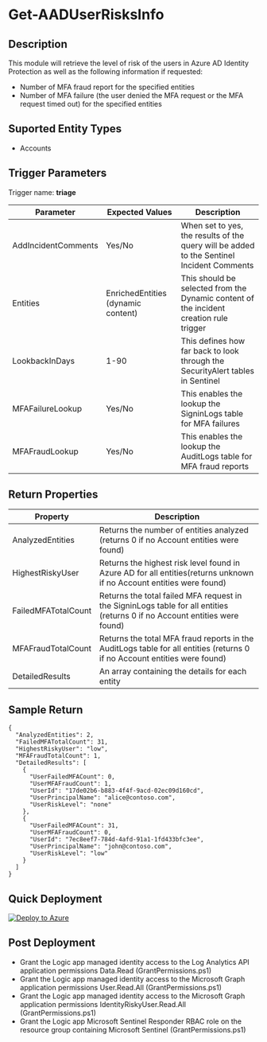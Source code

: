# Get-AADUserRisksInfo

## Description
This module will retrieve the level of risk of the users in Azure AD Identity Protection as well as the following information if requested:
* Number of MFA fraud report for the specified entities
* Number of MFA failure (the user denied the MFA request or the MFA request timed out) for the specified entities

## Suported Entity Types
* Accounts

## Trigger Parameters

Trigger name: **triage**

|Parameter|Expected Values|Description|
|---|---|---|
|AddIncidentComments|Yes/No|When set to yes, the results of the query will be added to the Sentinel Incident Comments|
|Entities|EnrichedEntities (dynamic content)|This should be selected from the Dynamic content of the incident creation rule trigger|
|LookbackInDays|1-90|This defines how far back to look through the SecurityAlert tables in Sentinel|
|MFAFailureLookup|Yes/No|This enables the lookup the SigninLogs table for MFA failures|
|MFAFraudLookup|Yes/No|This enables the lookup the AuditLogs table for MFA fraud reports|


## Return Properties

|Property|Description|
|---|---|
|AnalyzedEntities|Returns the number of entities analyzed (returns 0 if no Account entities were found)|
|HighestRiskyUser|Returns the highest risk level found in Azure AD for all entities(returns unknown if no Account entities were found)|
|FailedMFATotalCount|Returns the total failed MFA request in the SigninLogs table for all entities (returns 0 if no Account entities were found)|
|MFAFraudTotalCount|Returns the total MFA fraud reports in the AuditLogs table for all entities (returns 0 if no Account entities were found)|
|DetailedResults|An array containing the details for each entity|

## Sample Return

```
{
  "AnalyzedEntities": 2,
  "FailedMFATotalCount": 31,
  "HighestRiskyUser": "low",
  "MFAFraudTotalCount": 1,
  "DetailedResults": [
    {
      "UserFailedMFACount": 0,
      "UserMFAFraudCount": 1,
      "UserId": "17de02b6-b883-4f4f-9acd-02ec09d160cd",
      "UserPrincipalName": "alice@contoso.com",
      "UserRiskLevel": "none"
    },
    {
      "UserFailedMFACount": 31,
      "UserMFAFraudCount": 0,
      "UserId": "7ec8eef7-784d-4afd-91a1-1fd433bfc3ee",
      "UserPrincipalName": "john@contoso.com",
      "UserRiskLevel": "low"
    }
  ]
}
```

## Quick Deployment

[![Deploy to Azure](https://aka.ms/deploytoazurebutton)](https://portal.azure.com/#create/Microsoft.Template/uri/https%3A%2F%2Fraw.githubusercontent.com%2Fbriandelmsft%2FSentinelAutomationModules%2Fmain%2FModules%2FAADRisksModule%2Fazuredeploy.json)

## Post Deployment

* Grant the Logic app managed identity access to the Log Analytics API application permissions Data.Read (GrantPermissions.ps1)
* Grant the Logic app managed identity access to the Microsoft Graph application permissions User.Read.All (GrantPermissions.ps1)
* Grant the Logic app managed identity access to the Microsoft Graph application permissions IdentityRiskyUser.Read.All (GrantPermissions.ps1)
* Grant the Logic app Microsoft Sentinel Responder RBAC role on the resource group containing Microsoft Sentinel (GrantPermissions.ps1)
